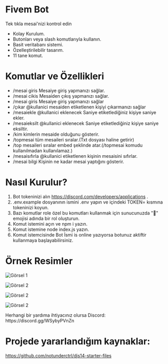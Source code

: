 # Fivem Bot
Tek tıkla mesai'nizi kontrol edin
* Kolay Kurulum.
* Butonları veya slash komutlarıyla kullanın.
* Basit veritabanı sistemi.
* Özelleştirilebilir tasarım.
* 11 tane komut.


# Komutlar ve Özellikleri
* /mesai giris Mesaiye giriş yapmanızı sağlar.
* /mesai cikis Mesaiden çıkış yapmanızı sağlar.
* /mesai giris Mesaiye giriş yapmanızı sağlar
* /çıkar @kullanici mesaiden etiketlenen kişiyi çıkarmanızı sağlar
* /mesaiekle @kullanici eklenecek Saniye etiketlediğiniz kişiye saniye ekler.
* /mesaieksilt @kullanici eklenecek Saniye etiketlediğiniz kişiye saniye eksiltir.
* /kim kimlerin mesaide olduğunu gösterir.
* /topmesai tüm mesaileri sıralar.(Txt dosyası haline getirir)
* /top mesaileri sıralar embed şeklinde atar.(/topmesai komudu kullanılmadan kullanılamaz.)
* /mesaisıfırla @kullanici etiketlenen kişinin mesaisini sıfırlar.
* /mesai bilgi Kişinin ne kadar mesai yaptığını gösterir.


# Nasıl Kurulur?
1. Bot tokeninizi alın https://discord.com/developers/applications .
2. .env.example dosyanının ismini .env yapın ve içindeki TOKEN= kısmına tokeninizi koyun.
3. Bazı komutlar role özel bu komutları kullanmak için sunucunuzda "🏴" emojisi adında bir rol oluşturun.
4. Komut istemini açın ve npm i yazın.
5. Komut istemine node index.js yazın.
6. Komut istemcisinde Bot İsmi is online yazıyorsa botunuz aktiftir kullanmaya başlayabilirsiniz.


# Örnek Resimler
<p align="left">
  <img src="https://i.imgur.com/K8FX6YY.png" alt="Görsel 1">
</p>
<p align="left">
  <img src="https://i.imgur.com/gvT58u7.png" alt="Görsel 2">
</p>
<p align="left">
  <img src="https://i.imgur.com/aBFm3Mw.png" alt="Görsel 2">
</p>
<p align="left">
  <img src="https://i.imgur.com/4J8r09S.png" alt="Görsel 2">
</p>
Herhangi bir yardıma ihtiyacınız olursa 
Discord: https://discord.gg/WSybyPVnZn


# Projede yararlandığım kaynaklar:

https://github.com/notunderctrl/djs14-starter-files

